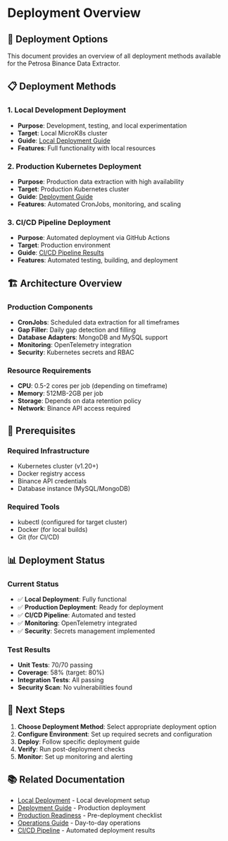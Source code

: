 # Deployment Overview

## 🚀 Deployment Options

This document provides an overview of all deployment methods available for the Petrosa Binance Data Extractor.

## 📋 Deployment Methods

### 1. **Local Development Deployment**
- **Purpose**: Development, testing, and local experimentation
- **Target**: Local MicroK8s cluster
- **Guide**: [Local Deployment Guide](LOCAL_DEPLOY.md)
- **Features**: Full functionality with local resources

### 2. **Production Kubernetes Deployment**
- **Purpose**: Production data extraction with high availability
- **Target**: Production Kubernetes cluster
- **Guide**: [Deployment Guide](DEPLOYMENT_GUIDE.md)
- **Features**: Automated CronJobs, monitoring, and scaling

### 3. **CI/CD Pipeline Deployment**
- **Purpose**: Automated deployment via GitHub Actions
- **Target**: Production environment
- **Guide**: [CI/CD Pipeline Results](CI_CD_PIPELINE_RESULTS.md)
- **Features**: Automated testing, building, and deployment

## 🏗️ Architecture Overview

### Production Components
- **CronJobs**: Scheduled data extraction for all timeframes
- **Gap Filler**: Daily gap detection and filling
- **Database Adapters**: MongoDB and MySQL support
- **Monitoring**: OpenTelemetry integration
- **Security**: Kubernetes secrets and RBAC

### Resource Requirements
- **CPU**: 0.5-2 cores per job (depending on timeframe)
- **Memory**: 512MB-2GB per job
- **Storage**: Depends on data retention policy
- **Network**: Binance API access required

## 🔧 Prerequisites

### Required Infrastructure
- Kubernetes cluster (v1.20+)
- Docker registry access
- Binance API credentials
- Database instance (MySQL/MongoDB)

### Required Tools
- kubectl (configured for target cluster)
- Docker (for local builds)
- Git (for CI/CD)

## 📊 Deployment Status

### Current Status
- ✅ **Local Deployment**: Fully functional
- ✅ **Production Deployment**: Ready for deployment
- ✅ **CI/CD Pipeline**: Automated and tested
- ✅ **Monitoring**: OpenTelemetry integrated
- ✅ **Security**: Secrets management implemented

### Test Results
- **Unit Tests**: 70/70 passing
- **Coverage**: 58% (target: 80%)
- **Integration Tests**: All passing
- **Security Scan**: No vulnerabilities found

## 🎯 Next Steps

1. **Choose Deployment Method**: Select appropriate deployment option
2. **Configure Environment**: Set up required secrets and configuration
3. **Deploy**: Follow specific deployment guide
4. **Verify**: Run post-deployment checks
5. **Monitor**: Set up monitoring and alerting

## 📚 Related Documentation

- [Local Deployment](LOCAL_DEPLOY.md) - Local development setup
- [Deployment Guide](DEPLOYMENT_GUIDE.md) - Production deployment
- [Production Readiness](PRODUCTION_READINESS.md) - Pre-deployment checklist
- [Operations Guide](OPERATIONS_GUIDE.md) - Day-to-day operations
- [CI/CD Pipeline](CI_CD_PIPELINE_RESULTS.md) - Automated deployment results
